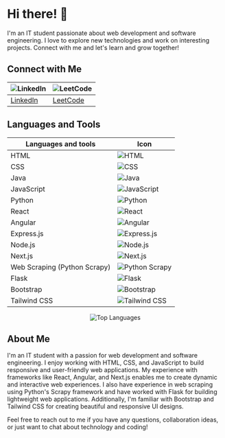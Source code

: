 # Hi there! 👋

I'm an IT student passionate about web development and software engineering. I love to explore new technologies and work on interesting projects. Connect with me and let's learn and grow together!

## Connect with Me

| ![LinkedIn](https://img.shields.io/badge/LinkedIn-Connect-blue?style=flat&logo=linkedin) | ![LeetCode](https://img.shields.io/badge/LeetCode-Solve-green?style=flat&logo=leetcode) |
| --- | --- |
| [LinkedIn](https://www.linkedin.com/in/prasath-karthiban/) | [LeetCode](https://leetcode.com/Prasath_k/) |

## Languages and Tools
<center>
  
| Languages and tools | Icon |
| --- | --- |
| HTML | ![HTML](https://img.shields.io/badge/-HTML-orange?style=flat&logo=html5&logoColor=white) |
| CSS | ![CSS](https://img.shields.io/badge/-CSS-blue?style=flat&logo=css3&logoColor=white) |
| Java | ![Java](https://img.shields.io/badge/-Java-red?style=flat&logo=java&logoColor=white) |
| JavaScript | ![JavaScript](https://img.shields.io/badge/-JavaScript-yellow?style=flat&logo=javascript&logoColor=white) |
| Python | ![Python](https://img.shields.io/badge/-Python-blue?style=flat&logo=python&logoColor=white) |
| React | ![React](https://img.shields.io/badge/-React-blue?style=flat&logo=react&logoColor=white) |
| Angular | ![Angular](https://img.shields.io/badge/-Angular-red?style=flat&logo=angular&logoColor=white) |
| Express.js | ![Express.js](https://img.shields.io/badge/-Express.js-lightgray?style=flat&logo=express&logoColor=white) |
| Node.js | ![Node.js](https://img.shields.io/badge/-Node.js-green?style=flat&logo=node.js&logoColor=white) |
| Next.js | ![Next.js](https://img.shields.io/badge/-Next.js-black?style=flat&logo=next.js&logoColor=white) |
| Web Scraping (Python Scrapy) | ![Python Scrapy](https://img.shields.io/badge/-Scrapy-green?style=flat&logo=python&logoColor=white) |
| Flask | ![Flask](https://img.shields.io/badge/-Flask-black?style=flat&logo=flask&logoColor=white) |
| Bootstrap | ![Bootstrap](https://img.shields.io/badge/-Bootstrap-purple?style=flat&logo=bootstrap&logoColor=white) |
| Tailwind CSS | ![Tailwind CSS](https://img.shields.io/badge/-Tailwind%20CSS-blueviolet?style=flat&logo=tailwind-css&logoColor=white) |

![Top Languages](https://github-readme-stats.vercel.app/api/top-langs/?username=Pr454th&layout=compact&theme=dark)
</center>

## About Me

I'm an IT student with a passion for web development and software engineering. I enjoy working with HTML, CSS, and JavaScript to build responsive and user-friendly web applications. My experience with frameworks like React, Angular, and Next.js enables me to create dynamic and interactive web experiences. I also have experience in web scraping using Python's Scrapy framework and have worked with Flask for building lightweight web applications. Additionally, I'm familiar with Bootstrap and Tailwind CSS for creating beautiful and responsive UI designs.

Feel free to reach out to me if you have any questions, collaboration ideas, or just want to chat about technology and coding!
